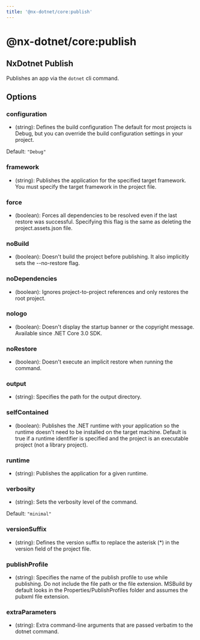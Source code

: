 ```yaml
---
title: '@nx-dotnet/core:publish'
---
```


# @nx-dotnet/core:publish

## NxDotnet Publish

Publishes an app via the `dotnet` cli command.

## Options

### configuration

- (string): Defines the build configuration The default for most projects is Debug, but you can override the build configuration settings in your project.

Default: `"Debug"`

### framework

- (string): Publishes the application for the specified target framework. You must specify the target framework in the project file.

### force

- (boolean): Forces all dependencies to be resolved even if the last restore was successful. Specifying this flag is the same as deleting the project.assets.json file.

### noBuild

- (boolean): Doesn't build the project before publishing. It also implicitly sets the --no-restore flag.

### noDependencies

- (boolean): Ignores project-to-project references and only restores the root project.

### nologo

- (boolean): Doesn't display the startup banner or the copyright message. Available since .NET Core 3.0 SDK.

### noRestore

- (boolean): Doesn't execute an implicit restore when running the command.

### output

- (string): Specifies the path for the output directory.

### selfContained

- (boolean): Publishes the .NET runtime with your application so the runtime doesn't need to be installed on the target machine. Default is true if a runtime identifier is specified and the project is an executable project (not a library project).

### runtime

- (string): Publishes the application for a given runtime.

### verbosity

- (string): Sets the verbosity level of the command.

Default: `"minimal"`

### versionSuffix

- (string): Defines the version suffix to replace the asterisk (\*) in the version field of the project file.

### publishProfile

- (string): Specifies the name of the publish profile to use while publishing. Do not include the file path or the file extension. MSBuild by default looks in the Properties/PublishProfiles folder and assumes the pubxml file extension.

### extraParameters

- (string): Extra command-line arguments that are passed verbatim to the dotnet command.
